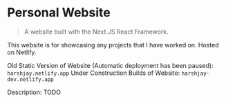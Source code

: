 # Personal Website

> A website built with the Next.JS React Framework.

This website is for showcasing any projects that I have worked on. Hosted on Netlify.

Old Static Version of Website (Automatic deployment has been paused): `harshjay.netlify.app`
Under Construction Builds of Website: `harshjay-dev.netlify.app`


Description: TODO